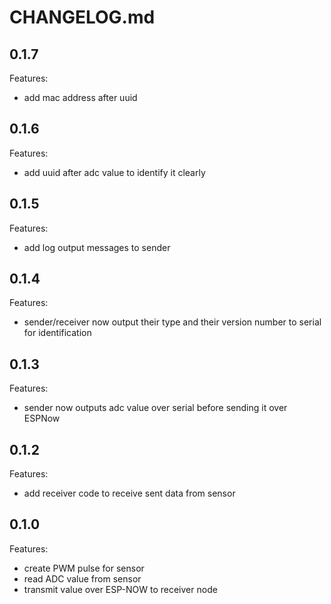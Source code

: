 # CHANGELOG.md

## 0.1.7

Features:

  - add mac address after uuid

## 0.1.6

Features:

  - add uuid after adc value to identify it clearly

## 0.1.5

Features:

  - add log output messages to sender

## 0.1.4

Features:

  - sender/receiver now output their type and their version number to serial for identification

## 0.1.3

Features:

  - sender now outputs adc value over serial before sending it over ESPNow

## 0.1.2

Features:

  - add receiver code to receive sent data from sensor

## 0.1.0

Features:

  - create PWM pulse for sensor
  - read ADC value from sensor
  - transmit value over ESP-NOW to receiver node
